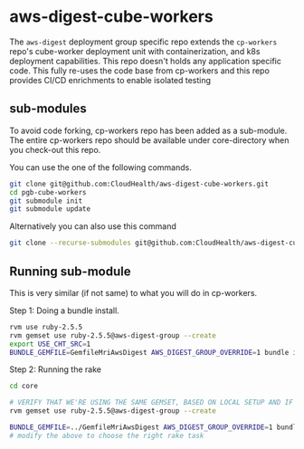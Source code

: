 # aws-digest-cube-workers

The `aws-digest` deployment group specific repo extends the `cp-workers` repo's cube-worker deployment unit with containerization, and k8s deployment capabilities. This repo doesn't holds any application specific code. This fully re-uses the code base from cp-workers and this repo provides CI/CD enrichments to enable isolated testing



## sub-modules

To avoid code forking, cp-workers repo has been added as a sub-module. The entire cp-workers repo should be available under core-directory when you check-out this repo.

You can use the one of the following commands.

```sh
git clone git@github.com:CloudHealth/aws-digest-cube-workers.git
cd pgb-cube-workers
git submodule init
git submodule update
```

Alternatively you can also use this command

```sh
git clone --recurse-submodules git@github.com:CloudHealth/aws-digest-cube-workers.git
```

## Running sub-module
This is very similar (if not same) to what you will do in cp-workers.

Step 1: Doing a bundle install.
```sh
rvm use ruby-2.5.5
rvm gemset use ruby-2.5.5@aws-digest-group --create
export USE_CHT_SRC=1
BUNDLE_GEMFILE=GemfileMriAwsDigest AWS_DIGEST_GROUP_OVERRIDE=1 bundle install
```

Step 2: Running the rake
```sh
cd core

# VERIFY THAT WE'RE USING THE SAME GEMSET, BASED ON LOCAL SETUP AND IF WE DON'T USE RVM NEXT CMD IS NOT NEEDED
rvm gemset use ruby-2.5.5@aws-digest-group --create

BUNDLE_GEMFILE=../GemfileMriAwsDigest AWS_DIGEST_GROUP_OVERRIDE=1 bundle exec rake 'cubes:start'
# modify the above to choose the right rake task
```
